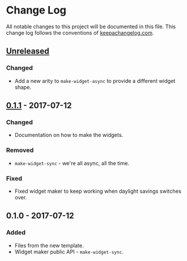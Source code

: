 # Change Log
All notable changes to this project will be documented in this file. This change log follows the conventions of [keepachangelog.com](http://keepachangelog.com/).

## [Unreleased]
### Changed
- Add a new arity to `make-widget-async` to provide a different widget shape.

## [0.1.1] - 2017-07-12
### Changed
- Documentation on how to make the widgets.

### Removed
- `make-widget-sync` - we're all async, all the time.

### Fixed
- Fixed widget maker to keep working when daylight savings switches over.

## 0.1.0 - 2017-07-12
### Added
- Files from the new template.
- Widget maker public API - `make-widget-sync`.

[Unreleased]: https://github.com/your-name/strawberry/compare/0.1.1...HEAD
[0.1.1]: https://github.com/your-name/strawberry/compare/0.1.0...0.1.1
